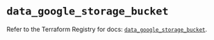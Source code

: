 # `data_google_storage_bucket`

Refer to the Terraform Registry for docs: [`data_google_storage_bucket`](https://registry.terraform.io/providers/hashicorp/google/5.37.0/docs/data-sources/storage_bucket).
